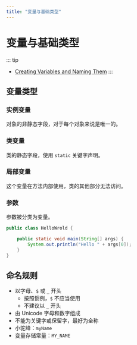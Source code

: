 ```yaml
---
title: "变量与基础类型"
---
```


# 变量与基础类型

::: tip
- [Creating Variables and Naming Them](https://dev.java/learn/language-basics/variables/)
:::

## 变量类型

### 实例变量

对象的非静态字段，对于每个对象来说是唯一的。

### 类变量

类的静态字段，使用 `static` 关键字声明。

### 局部变量

这个变量在方法内部使用，类的其他部分无法访问。

### 参数

参数被分类为变量。

```java
public class HelloWrold {

    public static void main(String[] args) {
        System.out.println("Hello " + args[0]);
    }
}
```

## 命名规则

- 以字母、`$` 或 `_` 开头
  - 按照惯例，`$` 不应当使用
  - 不建议以 `_` 开头
- 由 Unicode 字母和数字组成
- 不能为关键字或保留字，最好为全称
- 小驼峰：`myName`
- 变量存储常量：`MY_NAME`
